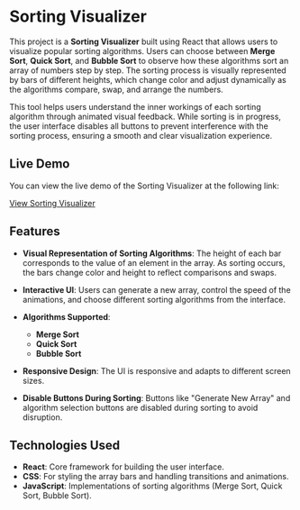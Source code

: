 # Sorting Visualizer

This project is a **Sorting Visualizer** built using React that allows users to visualize popular sorting algorithms. Users can choose between **Merge Sort**, **Quick Sort**, and **Bubble Sort** to observe how these algorithms sort an array of numbers step by step. The sorting process is visually represented by bars of different heights, which change color and adjust dynamically as the algorithms compare, swap, and arrange the numbers.

This tool helps users understand the inner workings of each sorting algorithm through animated visual feedback. While sorting is in progress, the user interface disables all buttons to prevent interference with the sorting process, ensuring a smooth and clear visualization experience.

## Live Demo

You can view the live demo of the Sorting Visualizer at the following link:

[View Sorting Visualizer](https://yourwebsite.com)



## Features

- **Visual Representation of Sorting Algorithms**: The height of each bar corresponds to the value of an element in the array. As sorting occurs, the bars change color and height to reflect comparisons and swaps.
  
- **Interactive UI**: Users can generate a new array, control the speed of the animations, and choose different sorting algorithms from the interface.

- **Algorithms Supported**:
  - **Merge Sort**
  - **Quick Sort**
  - **Bubble Sort**

- **Responsive Design**: The UI is responsive and adapts to different screen sizes.

- **Disable Buttons During Sorting**: Buttons like "Generate New Array" and algorithm selection buttons are disabled during sorting to avoid disruption.

## Technologies Used

- **React**: Core framework for building the user interface.
- **CSS**: For styling the array bars and handling transitions and animations.
- **JavaScript**: Implementations of sorting algorithms (Merge Sort, Quick Sort, Bubble Sort).



